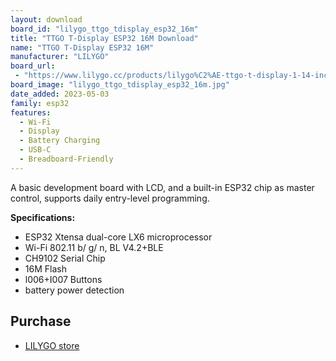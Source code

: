 ```yaml
---
layout: download
board_id: "lilygo_ttgo_tdisplay_esp32_16m"
title: "TTGO T-Display ESP32 16M Download"
name: "TTGO T-Display ESP32 16M"
manufacturer: "LILYGO"
board_url:
 - "https://www.lilygo.cc/products/lilygo%C2%AE-ttgo-t-display-1-14-inch-lcd-esp32-control-board?variant=42159376466101"
board_image: "lilygo_ttgo_tdisplay_esp32_16m.jpg"
date_added: 2023-05-03
family: esp32
features:
  - Wi-Fi
  - Display
  - Battery Charging
  - USB-C
  - Breadboard-Friendly
---
```


A basic development board with LCD, and a built-in ESP32 chip as master control, supports daily entry-level programming.

**Specifications:**
- ESP32 Xtensa dual-core LX6 microprocessor
- Wi-Fi 802.11 b/ g/ n, BL V4.2+BLE
- CH9102 Serial Chip
- 16M Flash
- l006+I007 Buttons
- battery power detection


## Purchase

* [LILYGO store](https://www.lilygo.cc/products/lilygo%C2%AE-ttgo-t-display-1-14-inch-lcd-esp32-control-board?variant=42159376466101)

